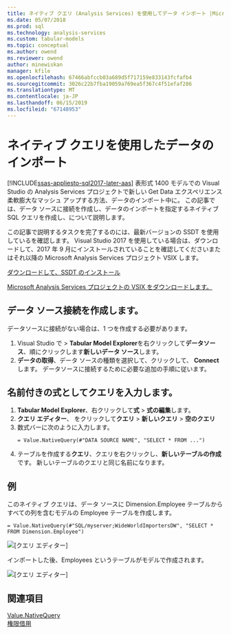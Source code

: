 ```yaml
---
title: ネイティブ クエリ (Analysis Services) を使用してデータ インポート |Microsoft Docs
ms.date: 05/07/2018
ms.prod: sql
ms.technology: analysis-services
ms.custom: tabular-models
ms.topic: conceptual
ms.author: owend
ms.reviewer: owend
author: minewiskan
manager: kfile
ms.openlocfilehash: 67466abfccb03a689d5f717159e833143fcfafb4
ms.sourcegitcommit: 3026c22b7fba19059a769ea5f367c4f51efaf286
ms.translationtype: MT
ms.contentlocale: ja-JP
ms.lasthandoff: 06/15/2019
ms.locfileid: "67148953"
---
```

# <a name="import-data-by-using-a-native-query"></a>ネイティブ クエリを使用したデータのインポート
[!INCLUDE[ssas-appliesto-sql2017-later-aas](../../includes/ssas-appliesto-sql2017-later-aas.md)]
表形式 1400 モデルでの Visual Studio の Analysis Services プロジェクトで新しい Get Data エクスペリエンス柔軟膨大なマッシュ アップする方法、データのインポート中に。 この記事では、データ ソースに接続を作成し、データのインポートを指定するネイティブ SQL クエリを作成し、について説明します。

この記事で説明するタスクを完了するのには、最新バージョンの SSDT を使用しているを確認します。 Visual Studio 2017 を使用している場合は、ダウンロードして、2017 年 9 月にインストールされていることを確認してくださいまたはそれ以降の Microsoft Analysis Services プロジェクト VSIX します。

[ダウンロードして、SSDT のインストール](../../ssdt/download-sql-server-data-tools-ssdt.md)

[Microsoft Analysis Services プロジェクトの VSIX をダウンロードします。](https://marketplace.visualstudio.com/items?itemName=ProBITools.MicrosoftAnalysisServicesModelingProjects)

## <a name="create-a-datasource-connection"></a>データ ソース接続を作成します。
データソースに接続がない場合は、1 つを作成する必要があります。

1. Visual Studio で > **Tabular Model Explorer**を右クリックして**データソース**、順にクリックします**新しいデータ ソース**します。
2. **データの取得**、データ ソースの種類を選択して、クリックして、 **Connect**します。 データソースに接続するために必要な追加の手順に従います。


## <a name="enter-a-query-as-a-named-expression"></a>名前付きの式としてクエリを入力します。
1. **Tabular Model Explorer**、右クリックして**式** > **式の編集**します。
2. **クエリ エディター**、 をクリックして**クエリ** > **新しいクエリ** > **空のクエリ**
3. 数式バーに次のように入力します。
    ```
    = Value.NativeQuery(#"DATA SOURCE NAME", "SELECT * FROM ...")
    ```
4. テーブルを作成する**クエリ**、クエリを右クリックし、**新しいテーブルの作成**です。 新しいテーブルのクエリと同じ名前になります。


## <a name="example"></a>例
このネイティブ クエリは、データ ソースに Dimension.Employee テーブルからすべての列を含むモデルの Employee テーブルを作成します。

```
= Value.NativeQuery(#"SQL/myserver;WideWorldImportersDW", "SELECT * FROM Dimension.Employee")
```
![[クエリ エディター]](media/ssas-import-query-example.png)


インポートした後、Employees というテーブルがモデルで作成されます。   

![[クエリ エディター]](media/ssas-import-query-example-table.png)


## <a name="see-also"></a>関連項目  
 [Value.NativeQuery](https://msdn.microsoft.com/library/mt736917.aspx)   
 [権限借用](../../analysis-services/tabular-models/impersonation-ssas-tabular.md)   

  
